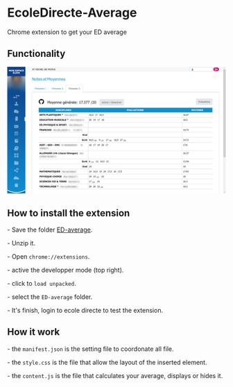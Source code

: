 # EcoleDirecte-Average
<p>Chrome extension to get your ED average</p>
<h2>Functionality</h2>
<img src="example.png">
<h2>How to install the extension</h2>
<p> - Save the folder <a href="https://github.com/augustin7698/EcoleDirecte-Average/raw/main/ED-average.zip">ED-average</a>.</p>
<p> - Unzip it.</p>
<p> - Open <code>chrome://extensions</code>.</p>
<p> - active the developper mode (top right).</p>
<p> - click to <code>load unpacked</code>.</p>
<p> - select the <code>ED-average</code> folder.</p>
<p> - It's finish, login to ecole directe to test the extension.</p>
<h2>How it work</h2>
<p> - the <code>manifest.json</code> is the setting file to coordonate all file.</p>
<p> - the <code>style.css</code> is the file that allow the layout of the inserted element.</p>
<p> - the <code>content.js</code> is the file that calculates your average, displays or hides it.</p>
